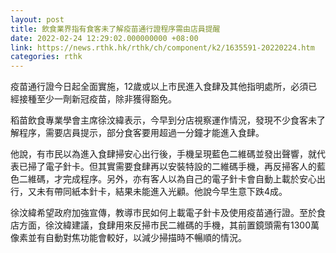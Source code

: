 ```yaml
---
layout: post
title: 飲食業界指有食客未了解疫苗通行證程序需由店員提醒
date: 2022-02-24 12:29:02.000000000 +08:00
link: https://news.rthk.hk/rthk/ch/component/k2/1635591-20220224.htm
categories: rthk
---
```


疫苗通行證今日起全面實施，12歲或以上市民進入食肆及其他指明處所，必須已經接種至少一劑新冠疫苗，除非獲得豁免。

稻苗飲食專業學會主席徐汶緯表示，今早到分店視察運作情況，發現不少食客未了解程序，需要店員提示，部分食客要用超過一分鐘才能進入食肆。

他說，有市民以為進入食肆掃安心出行後，手機呈現藍色二維碼並發出聲響，就代表已掃了電子針卡。但其實需要食肆再以安裝特設的二維碼手機，再反掃客人的藍色二維碼，才完成程序。另外，亦有客人以為自己的電子針卡會自動上載於安心出行，又未有帶同紙本針卡，結果未能進入光顧。他說今早生意下跌4成。

徐汶緯希望政府加強宣傳，教導市民如何上載電子針卡及使用疫苗通行證。至於食店方面，徐汶緯建議，食肆用來反掃市民二維碼的手機，其前置鏡頭需有1300萬像素並有自動對焦功能會較好，以減少掃描時不暢順的情況。
